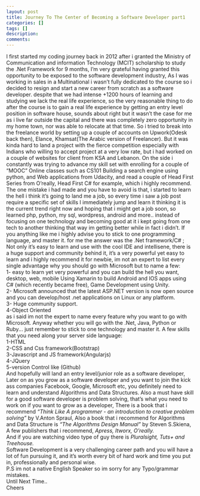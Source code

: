 ```yaml
---
layout: post
title: Journey To The Center of Becoming a Software Developer part1
categories: []
tags: []
description: 
comments:
---
```


I first started my coding journey back in 2012 after i granted the Ministry of Communication and information Technology (MCIT) scholarship to study the .Net Framework for 9 months, I’m very grateful having granted this opportunity to be exposed to the software development industry, As I was working in sales in a Multinational i wasn’t fully dedicated to the course so i decided to resign and start a new career from scratch as a software developer. despite that we had intense +1200 hours of learning and studying we lack the real life experience, so the very reasonable thing to do after the course is to gain a real life experience by getting an entry level position in software house, sounds about right but it wasn’t the case for me as i live far outside the capital and there was completely zero opportunity in my home town, nor was able to relocate at that time. So i tried to break into the freelance world by setting up a couple of accounts on Upwork(Odesk back then), Elance, Khamsat(The Arabic version of Freelancer). But it was kinda hard to land a project with the fierce competition especially with Indians who willing to accept project at a very low rate, but i had worked on a couple of websites for client from KSA and Lebanon. On the side i constantly was trying to advance my skill set with enrolling for a couple of “MOOC” Online classes such as CS101 Building a search engine using python, and Web applications from Udacity, and read a couple of Head First Series from O’really, Head First C# for example, which i highly recommend. 
The one mistake i had made and you have to avoid is that, i started to learn the hell i think it’s going to land me a job, so every time i saw a job post require a specific set of skills I immediately jump and learn it thinking it is the current trend right now and hoping that i might get a job soon, so learned php, python, my sql, wordpress, android and more.. instead of focusing on one technology and becoming good at it i kept going from one tech to another thinking that way im getting better while in fact i didn’t. If you anything like me i highly advise you to stick to one programming language, and master it. for me the answer was the .Net framework/C# ; Not only it’s easy to learn and use with the cool IDE and intellisene, there is a huge support and community behind it, it’s a very powerful yet easy to learn and i highly recommend it for newbie, im not an expert to list every single advantage why you should go with Microsoft but to name a few: <br>
1- easy to learn yet very powerful and you can build the hell you want, desktop, web, mobile Using Xamarin to build Android and IOS apps using C# (which recently became free), Game Development using Unity.<br>
2- Microsoft announced that the latest ASP.NET version is now open source and you can develop/host .net applications on Linux or any platform.<br>
3- Huge community support.<br>
4-Object Oriented<br>
as i said im not the expert to name every feature why you want to go with Microsoft. Anyway whether you will go with the .Net, Java, Python or Ruby... just remember to stick to one technology and master it. A few skills that you need along your server side language:<br>
1-HTML<br>
2-CSS and Css framework(Bootstrap)<br>
3-Javascript and JS framework(Angularjs)<br>
4-JQuery<br>
5-version Control like (Github)<br>
And hopefully will land an entry level/junior role as a software developer, Later on as you grow as a software developer and you want to join the kick ass companies Facebook, Google, Microsoft etc, you definitely need to learn and understand Algorithms and Data Structures. Also a must have skill for a good software developer is problem solving, that’s what you need to work on if you want to grow as a developer, There is a book that i recommend <i>“Think Like A programmer - an introduction to creative problem solving” </i>by V.Anton Spraul, Also a book that i recommend for Algorithms and Data Structure is <i>“The Algorithms Design Manual” </i>by Steven S.Skiena, A few publishers that i recommend, <i>Apress, Itworx, O’really.<br></i>
And if you are watching video type of guy there is <i>Pluralsight, Tuts+ and Treehouse.<br></i>
Software Development is a very challenging career path and you will have a lot of fun pursuing it, and it’s worth every bit of hard work and time you put in, professionally and personal wise.<br>
P.S im not a native English Speaker so im sorry for any Typo/grammar mistakes.<br>
Until Next Time..<br>
Cheers



